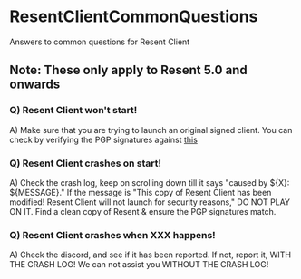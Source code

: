 # ResentClientCommonQuestions
Answers to common questions for Resent Client

## Note: These only apply to Resent 5.0 and onwards

### Q) Resent Client won't start!
A) Make sure that you are trying to launch an original signed client. You can check by verifying the PGP signatures against [this](https://github.com/The-Resent-Team/ResentClientSignatures)

### Q) Resent Client crashes on start!
A) Check the crash log, keep on scrolling down till it says "caused by ${X}: ${MESSAGE}." If the message is "This copy of Resent Client has been modified! Resent Client will not launch for security reasons," DO NOT PLAY ON IT. Find a clean copy of Resent & ensure the PGP signatures match.

### Q) Resent Client crashes when XXX happens!
A) Check the discord, and see if it has been reported. If not, report it, WITH THE CRASH LOG! We can not assist you WITHOUT THE CRASH LOG!
